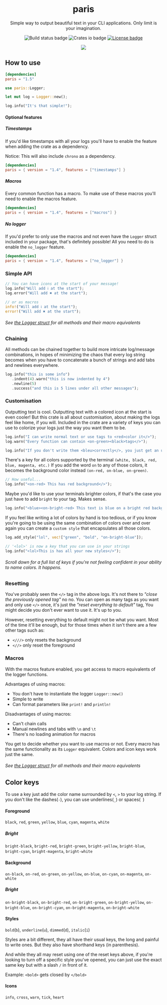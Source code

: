 <h1 align="center">paris</h1>

<p align="center">Simple way to output beautiful text in your CLI applications. Only limit is your imagination.</p>


<p align="center">
   <img alt="Build status badge" src="https://github.com/0x20F/paris/workflows/build/badge.svg"/>
   <img alt="Crates io badge" src="https://img.shields.io/crates/v/paris.svg"/>
   <a href="https://www.gnu.org/licenses/gpl-3.0"><img alt="License badge" src="https://img.shields.io/badge/License-GPLv3-blue.svg"/></a>
</p>


<p align="center">
   <img src="https://github.com/0x20F/paris/blob/master/example/paris_example.gif"/>
</p>


## How to use
```toml
[dependencies]
paris = "1.5"
```

```rust
use paris::Logger;

let mut log = Logger::new();

log.info("It's that simple!");
```

#### Optional features

##### Timestamps 
If you'd like timestamps with all your logs you'll
have to enable the feature when adding the crate as a dependency. 

Notice: This will also include `chrono` as a dependency.
```toml
[dependencies]
paris = { version = "1.4", features = ["timestamps"] }
```

##### Macros
Every common function has a macro. To make use of these
macros you'll need to enable the macros feature.
```toml
[dependencies]
paris = { version = "1.4", features = ["macros"] }
```

##### No logger
If you'd prefer to only use the macros and not even have
the `Logger` struct included in your package, that's definitely possible!
All you need to do is enable the `no_logger` feature.
```toml
[dependencies]
paris = { version = "1.4", features = ["no_logger"] }
```


### Simple API
```rust
// You can have icons at the start of your message!
log.info("Will add ℹ at the start");
log.error("Will add ✖ at the start");

// or as macros
info!("Will add ℹ at the start");
error!("Will add ✖ at the start");
```
###### See [the Logger struct](https://docs.rs/paris/) for all methods and their macro equivalents


### Chaining
All methods can be chained together to build more intricate
log/message combinations, in hopes of minimizing the chaos
that every log string becomes when you have to concatenate
a bunch of strings and add tabs and newlines everywhere.
```rust
log.info("this is some info")
   .indent(4).warn("this is now indented by 4")
   .newline(5)
   .success("and this is 5 lines under all other messages");
```


### Customisation
Outputting text is cool. Outputting text with a colored icon
at the start is even cooler! But this crate is all about
customisation, about making the logs feel like home, if you will.
Included in the crate are a variety of keys you can use
to colorize your logs just the way you want them to be.
```rust
log.info("I can write normal text or use tags to <red>color it</>");
log.warn("Every function can contain <on-green><black>tags</>");

log.info("If you don't write them <bleu>correctly</>, you just get an ugly looking tag");
```

There's a key for all colors supported by the terminal `(white, black, red, blue, magenta, etc.)`
If you add the word `on` to any of those colors, it becomes the
background color instead `(on-red, on-blue, on-green)`.
```rust
// How useful...
log.info("<on-red> This has red background</>");
```

Maybe you'd like to use your terminals brighter colors, if that's the case
you just have to add `bright` to your tag. Makes sense.
```rust
log.info("<blue><on-bright-red> This text is blue on a bright red background</> it's a pain");
```

If you feel like writing a lot of colors by hand is too tedious, or if you know you're going
to be using the same combination of colors over and over again you can create a `custom style`
that encapsulates all those colors.
```rust
log.add_style("lol", vec!["green", "bold", "on-bright-blue"]);

// '<lol>' is now a key that you can use in your strings
log.info("<lol>This is has all your new styles</>");
```

###### Scroll down for a full list of keys if you're not feeling confident in your ability to name colors. It happens.


### Resetting
You've probably seen the `</>` tag in the above logs. It's not there to
_"close the previously opened tag"_ no no. You can open as many tags as you want
and only use `</>` once, it's just the _"reset everything to default"_ tag, You might
decide you don't ever want to use it. It's up to you.

However, resetting everything to default might not be what you want. Most of the time
it'll be enough, but for those times when it isn't there are a few other tags such as:

* `<///>` only resets the background
* `<//>` only reset the foreground


### Macros
With the macros feature enabled, you get access to macro equivalents
of the logger functions.

Advantages of using macros:
* You don't have to instantiate the logger `Logger::new()`
* Simple to write
* Can format parameters like `print!` and `println!`

Disadvantages of using macros:
* Can't chain calls
* Manual newlines and tabs with `\n` and `\t`
* There's no loading animation for macros

You get to decide whether you want to use macros or not.
Every macro has the same functionality as its `Logger`
equivalent. Colors and icon keys work just the same.
###### See [the Logger struct](https://docs.rs/paris/) for all methods and their macro equivalents


## Color keys
To use a key just add the color name surrounded by `<`, `>` to your log string. If you don't like the dashes(`-`),
you can use underlines(`_`) or spaces(` `)

#### Foreground
`black`, `red`, `green`, `yellow`, `blue`, `cyan`, `magenta`, `white`

##### Bright
`bright-black`, `bright-red`, `bright-green`, `bright-yellow`, `bright-blue`, `bright-cyan`, `bright-magenta`,
 `bright-white`


#### Background
`on-black`, `on-red`, `on-green`, `on-yellow`, `on-blue`, `on-cyan`, `on-magenta`, `on-white`

##### Bright
`on-bright-black`, `on-bright-red`, `on-bright-green`, `on-bright-yellow`, `on-bright-blue`, `on-bright-cyan`, 
`on-bright-magenta`, `on-bright-white`

#### Styles
`bold`(`b`), `underline`(`u`), `dimmed`(`d`), `italic`(`i`)

Styles are a bit different, they all have their usual keys, the long and painful to write ones. But they 
also have shorthand keys (in parenthesis).

And while they all may reset using one of the reset keys above, if you're looking to turn off a specific
style you've opened, you can just use the exact same key but with a slash `/` in front of it.

Example: `<bold>` gets closed by `</bold>` 

#### Icons
`info`, `cross`, `warn`, `tick`, `heart`

